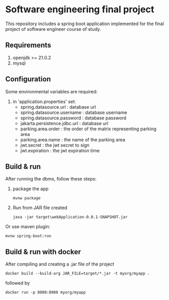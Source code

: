 # Software engineering final project
This repository includes a spring boot application implemented for the final project of software engineer course of study.

## Requirements
1. openjdk >= 21.0.2
2. mysql

## Configuration
Some environmental variables are required:
1. in 'application.properties' set:
    * spring.datasource.url : database url
    * spring.datasource.username : database username
    * spring.datasource.password : database password
    * jakarta.persistence.jdbc.url : database url 
    * parking.area.order : the order of the matrix representing parking area
    * parking.area.name : the name of the parking area
    * jwt.secret : the jwt secret to sign
    * jwt.expiration : the jwt expiration time

## Build & run
After running the dbms, follow these steps: 
1. package the app
   ```
   mvnw package
   ```
2. Run from JAR file created
   ```
   java -jar target\webApplication-0.0.1-SNAPSHOT.jar
   ```
   
Or use maven plugin:
   ```
   mvnw spring-boot:run
   ```

## Build & run with docker
After compiling and creating a .jar file of the project
   ```
   docker build --build-arg JAR_FILE=target/*.jar -t myorg/myapp .
   ```
followed by
   ```
   docker run -p 8080:8080 myorg/myapp
   ```